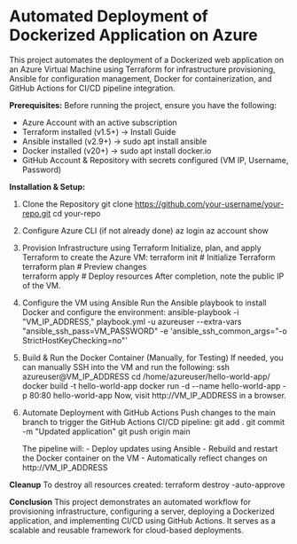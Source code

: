 # Automated Deployment of Dockerized Application on Azure

This project automates the deployment of a Dockerized web application on an Azure Virtual Machine using Terraform for infrastructure provisioning, Ansible for configuration management, Docker for containerization, and GitHub Actions for CI/CD pipeline integration.

**Prerequisites:**
Before running the project, ensure you have the following:
- Azure Account with an active subscription
- Terraform installed (v1.5+) → Install Guide
- Ansible installed (v2.9+) → sudo apt install ansible
- Docker installed (v20+) → sudo apt install docker.io
- GitHub Account & Repository with secrets configured (VM IP, Username, Password)

**Installation & Setup:**
1. Clone the Repository
    git clone https://github.com/your-username/your-repo.git
    cd your-repo

2. Configure Azure CLI (if not already done)
    az login
    az account show

3. Provision Infrastructure using Terraform
    Initialize, plan, and apply Terraform to create the Azure VM:
        terraform init       # Initialize Terraform  
        terraform plan       # Preview changes  
        terraform apply      # Deploy resources
    After completion, note the public IP of the VM.

4. Configure the VM using Ansible
    Run the Ansible playbook to install Docker and configure the environment:
        ansible-playbook -i "VM_IP_ADDRESS," playbook.yml -u azureuser --extra-vars "ansible_ssh_pass=VM_PASSWORD" -e 'ansible_ssh_common_args="-o StrictHostKeyChecking=no"'

5. Build & Run the Docker Container (Manually, for Testing)
    If needed, you can manually SSH into the VM and run the following:
        ssh azureuser@VM_IP_ADDRESS
        cd /home/azureuser/hello-world-app/
        docker build -t hello-world-app
        docker run -d --name hello-world-app -p 80:80 hello-world-app
    Now, visit http://VM_IP_ADDRESS in a browser.

6. Automate Deployment with GitHub Actions
    Push changes to the main branch to trigger the GitHub Actions CI/CD pipeline:
        git add .
        git commit -m "Updated application"
        git push origin main

    The pipeline will:
        - Deploy updates using Ansible
        - Rebuild and restart the Docker container on the VM
        - Automatically reflect changes on http://VM_IP_ADDRESS

**Cleanup**
To destroy all resources created:
    terraform destroy -auto-approve

**Conclusion**
This project demonstrates an automated workflow for provisioning infrastructure, configuring a server, deploying a Dockerized application, and implementing CI/CD using GitHub Actions. It serves as a scalable and reusable framework for cloud-based deployments.  

